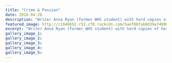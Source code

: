 ```yaml
---
title: "Crime & Passion"
date: 2018-04-28
description: "Writer Anna Ryan (former WHS student) with hard copies of her two self-published books..."
featured_image: http://c1940652.r52.cf0.rackcdn.com/5aef88fab8d39a7499001af3/Anna-Ryan-Cron-28-April.gif
excerpt: "Writer Anna Ryan (former WHS student) with hard copies of her two self-published books."
gallery_image_1: 
gallery_image_2: 
gallery_image_3: 
gallery_image_4: 
gallery_image_5: 
---
```


